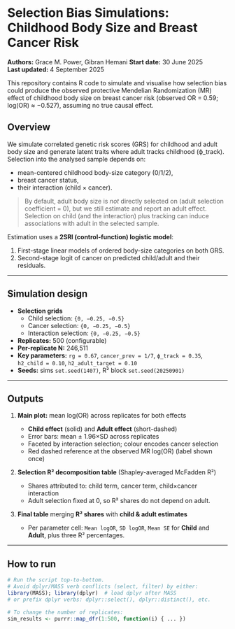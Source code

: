 # Selection Bias Simulations: Childhood Body Size and Breast Cancer Risk

**Authors:** Grace M. Power, Gibran Hemani
**Start date:** 30 June 2025  
**Last updated:** 4 September 2025

This repository contains R code to simulate and visualise how selection bias could produce the observed protective Mendelian Randomization (MR) effect of childhood body size on breast cancer risk (observed OR = 0.59; log(OR) ≈ −0.527), assuming no true causal effect.

## Overview

We simulate correlated genetic risk scores (GRS) for childhood and adult body size and generate latent traits where adult tracks childhood (ϕ_track). Selection into the analysed sample depends on:

- mean-centered childhood body-size category (0/1/2),
- breast cancer status,
- their interaction (child × cancer).

> By default, adult body size is *not* directly selected on (adult selection coefficient = 0), but we still estimate and report an adult effect. Selection on child (and the interaction) plus tracking can induce associations with adult in the selected sample.

Estimation uses a **2SRI (control-function) logistic model**:
1) First-stage linear models of ordered body-size categories on both GRS.  
2) Second-stage logit of cancer on predicted child/adult and their residuals.

---

## Simulation design

- **Selection grids**
  - Child selection: `{0, −0.25, −0.5}`
  - Cancer selection: `{0, −0.25, −0.5}`
  - Interaction selection: `{0, −0.25, −0.5}`
- **Replicates:** 500 (configurable)
- **Per-replicate N:** 246,511
- **Key parameters:** `rg = 0.67`, `cancer_prev = 1/7`, `ϕ_track = 0.35`, `h2_child = 0.10`, `h2_adult_target = 0.10`
- **Seeds:** sims `set.seed(1407)`, R² block `set.seed(20250901)`

---

## Outputs

1. **Main plot:** mean log(OR) across replicates for both effects  
   - **Child effect** (solid) and **Adult effect** (short-dashed)  
   - Error bars: mean ± 1.96×SD across replicates  
   - Faceted by interaction selection; colour encodes cancer selection  
   - Red dashed reference at the observed MR log(OR) (label shown once)

2. **Selection R² decomposition table** (Shapley-averaged McFadden R²)  
   - Shares attributed to: child term, cancer term, child×cancer interaction  
   - Adult selection fixed at 0, so R² shares do not depend on adult.

3. **Final table** merging **R² shares** with **child & adult estimates**  
   - Per parameter cell: `Mean logOR`, `SD logOR`, `Mean SE` for **Child** and **Adult**, plus three R² percentages.

---

## How to run

```r
# Run the script top-to-bottom.
# Avoid dplyr/MASS verb conflicts (select, filter) by either:
library(MASS); library(dplyr)  # load dplyr after MASS
# or prefix dplyr verbs: dplyr::select(), dplyr::distinct(), etc.

# To change the number of replicates:
sim_results <- purrr::map_dfr(1:500, function(i) { ... })

